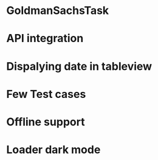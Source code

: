 # GoldmanSachsTask

# API integration
# Dispalying date in tableview 
# Few Test cases
# Offline support
# Loader dark mode

